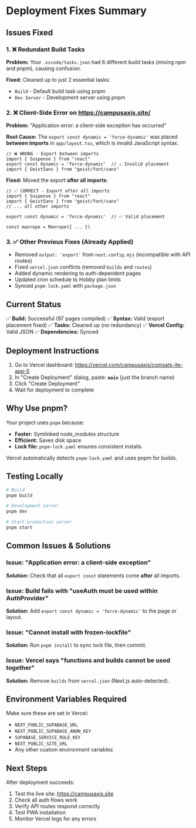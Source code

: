 # Deployment Fixes Summary

## Issues Fixed

### 1. ❌ Redundant Build Tasks
**Problem:** Your `.vscode/tasks.json` had 6 different build tasks (mixing npm and pnpm), causing confusion.

**Fixed:** Cleaned up to just 2 essential tasks:
- `Build` - Default build task using pnpm
- `Dev Server` - Development server using pnpm

### 2. ❌ Client-Side Error on https://campusaxis.site/
**Problem:** "Application error: a client-side exception has occurred"

**Root Cause:** The `export const dynamic = 'force-dynamic'` was placed **between imports** in `app/layout.tsx`, which is invalid JavaScript syntax.

```tsx
// ❌ WRONG - Export between imports
import { Suspense } from "react"
export const dynamic = 'force-dynamic'  // ⚠️ Invalid placement
import { GeistSans } from "geist/font/sans"
```

**Fixed:** Moved the export **after all imports**:
```tsx
// ✅ CORRECT - Export after all imports
import { Suspense } from "react"
import { GeistSans } from "geist/font/sans"
// ... all other imports

export const dynamic = 'force-dynamic'  // ✅ Valid placement

const manrope = Manrope({ ... })
```

### 3. ✅ Other Previous Fixes (Already Applied)
- Removed `output: 'export'` from `next.config.mjs` (incompatible with API routes)
- Fixed `vercel.json` conflicts (removed `builds` and `routes`)
- Added dynamic rendering to auth-dependent pages
- Updated cron schedule to Hobby plan limits
- Synced `pnpm-lock.yaml` with `package.json`

## Current Status

✅ **Build:** Successful (97 pages compiled)
✅ **Syntax:** Valid (export placement fixed)
✅ **Tasks:** Cleaned up (no redundancy)
✅ **Vercel Config:** Valid JSON
✅ **Dependencies:** Synced

## Deployment Instructions

1. Go to Vercel dashboard: https://vercel.com/campusaxis/comsats-ite-app-5
2. In "Create Deployment" dialog, paste: **`main`** (just the branch name)
3. Click "Create Deployment"
4. Wait for deployment to complete

## Why Use pnpm?

Your project uses `pnpm` because:
- **Faster:** Symlinked node_modules structure
- **Efficient:** Saves disk space
- **Lock file:** `pnpm-lock.yaml` ensures consistent installs

Vercel automatically detects `pnpm-lock.yaml` and uses pnpm for builds.

## Testing Locally

```bash
# Build
pnpm build

# Development server
pnpm dev

# Start production server
pnpm start
```

## Common Issues & Solutions

### Issue: "Application error: a client-side exception"
**Solution:** Check that all `export const` statements come **after** all imports.

### Issue: Build fails with "useAuth must be used within AuthProvider"
**Solution:** Add `export const dynamic = 'force-dynamic'` to the page or layout.

### Issue: "Cannot install with frozen-lockfile"
**Solution:** Run `pnpm install` to sync lock file, then commit.

### Issue: Vercel says "functions and builds cannot be used together"
**Solution:** Remove `builds` from `vercel.json` (Next.js auto-detected).

## Environment Variables Required

Make sure these are set in Vercel:
- `NEXT_PUBLIC_SUPABASE_URL`
- `NEXT_PUBLIC_SUPABASE_ANON_KEY`
- `SUPABASE_SERVICE_ROLE_KEY`
- `NEXT_PUBLIC_SITE_URL`
- Any other custom environment variables

## Next Steps

After deployment succeeds:
1. Test the live site: https://campusaxis.site
2. Check all auth flows work
3. Verify API routes respond correctly
4. Test PWA installation
5. Monitor Vercel logs for any errors
